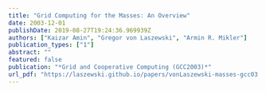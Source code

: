 ```yaml
---
title: "Grid Computing for the Masses: An Overview"
date: 2003-12-01
publishDate: 2019-08-27T19:24:36.969939Z
authors: ["Kaizar Amin", "Gregor von Laszewski", "Armin R. Mikler"]
publication_types: ["1"]
abstract: ""
featured: false
publication: "*Grid and Cooperative Computing (GCC2003)*"
url_pdf: "https://laszewski.github.io/papers/vonLaszewski-masses-gcc03.pdf"
---
```


